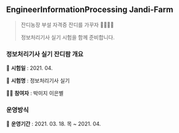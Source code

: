 ## EngineerInformationProcessing Jandi-Farm

> 잔디농장 부설 자격증 잔디를 가꾸자 :green_apple::green_heart::evergreen_tree::school:
>
> 정보처리기사 실기 시험을 함께 준비합니다.




### 정보처리기사 실기 잔디팜 개요

:date: **시험일** : 2021. 04. 

:memo: **시험명** : 정보처리기사 실기

:woman_student: **참여자** : 박미지 이은별 




### 운영방식

:date: **운영기간** : 2021. 03. 18. 목 ~ 2021. 04.

